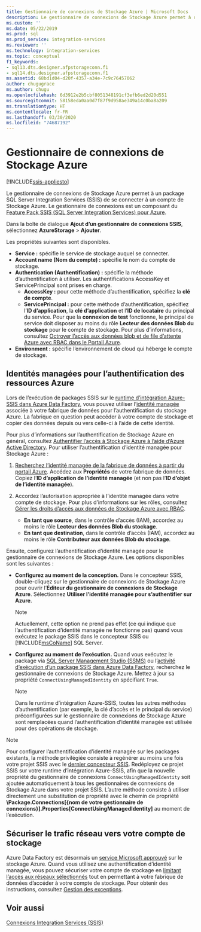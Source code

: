 ```yaml
---
title: Gestionnaire de connexions de Stockage Azure | Microsoft Docs
description: Le gestionnaire de connexions de Stockage Azure permet à un package SSIS de se connecter à un compte de Stockage Azure.
ms.custom: ''
ms.date: 05/22/2019
ms.prod: sql
ms.prod_service: integration-services
ms.reviewer: ''
ms.technology: integration-services
ms.topic: conceptual
f1_keywords:
- sql13.dts.designer.afpstorageconn.f1
- sql14.dts.designer.afpstorageconn.f1
ms.assetid: 68bd1d04-d20f-4357-a34e-7c9c76457062
author: chugugrace
ms.author: chugu
ms.openlocfilehash: 6d3912e2b5cbf8051348191cf3efb6ed2d20d551
ms.sourcegitcommit: 58158eda0aa0d7f87f9d958ae349a14c0ba8a209
ms.translationtype: HT
ms.contentlocale: fr-FR
ms.lasthandoff: 03/30/2020
ms.locfileid: "74687192"
---
```

# <a name="azure-storage-connection-manager"></a>Gestionnaire de connexions de Stockage Azure

[!INCLUDE[ssis-appliesto](../../includes/ssis-appliesto-ssvrpluslinux-asdb-asdw-xxx.md)]

Le gestionnaire de connexions de Stockage Azure permet à un package SQL Server Integration Services (SSIS) de se connecter à un compte de Stockage Azure. Le gestionnaire de connexions est un composant du [Feature Pack SSIS (SQL Server Integration Services) pour Azure](../../integration-services/azure-feature-pack-for-integration-services-ssis.md). 
  
Dans la boîte de dialogue **Ajout d’un gestionnaire de connexions SSIS**, sélectionnez **AzureStorage** > **Ajouter**.  
  
Les propriétés suivantes sont disponibles.

- **Service :** spécifie le service de stockage auquel se connecter.
- **Account name (Nom du compte) :** spécifie le nom du compte de stockage.
- **Authentication (Authentification) :** spécifie la méthode d’authentification à utiliser. Les authentifications AccessKey et ServicePrincipal sont prises en charge.
    - **AccessKey :** pour cette méthode d’authentification, spécifiez la **clé de compte**.
    - **ServicePrincipal :** pour cette méthode d’authentification, spécifiez l’**ID d’application**, la **clé d’application** et l’**ID de locataire** du principal du service.
      Pour que la **connexion de test** fonctionne, le principal de service doit disposer au moins du rôle **Lecteur des données Blob du stockage** pour le compte de stockage.
      Pour plus d’informations, consultez [Octroyer l’accès aux données blob et de file d’attente Azure avec RBAC dans le Portail Azure](https://docs.microsoft.com/azure/storage/common/storage-auth-aad-rbac-portal#assign-rbac-roles-using-the-azure-portal).
- **Environment :** spécifie l’environnement de cloud qui héberge le compte de stockage.

## <a name="managed-identities-for-azure-resources-authentication"></a>Identités managées pour l’authentification des ressources Azure
Lors de l’exécution de packages SSIS sur le [runtime d’intégration Azure-SSIS dans Azure Data Factory](https://docs.microsoft.com/azure/data-factory/concepts-integration-runtime#azure-ssis-integration-runtime), vous pouvez utiliser l’[identité managée](https://docs.microsoft.com/azure/data-factory/connector-azure-sql-database#managed-identity) associée à votre fabrique de données pour l’authentification du stockage Azure. La fabrique en question peut accéder à votre compte de stockage et copier des données depuis ou vers celle-ci à l’aide de cette identité.

Pour plus d’informations sur l’authentification de Stockage Azure en général, consultez [Authentifier l’accès à Stockage Azure à l’aide d’Azure Active Directory](https://docs.microsoft.com/azure/storage/common/storage-auth-aad). Pour utiliser l’authentification d’identité managée pour Stockage Azure :

1. [Recherchez l’identité managée de la fabrique de données à partir du portail Azure](https://docs.microsoft.com/azure/data-factory/data-factory-service-identity). Accédez aux **Propriétés** de votre fabrique de données. Copiez l’**ID d’application de l’identité managée** (et non pas l’**ID d’objet de l’identité managée**).

1. Accordez l’autorisation appropriée à l’identité managée dans votre compte de stockage. Pour plus d’informations sur les rôles, consultez [Gérer les droits d’accès aux données de Stockage Azure avec RBAC](https://docs.microsoft.com/azure/storage/common/storage-auth-aad-rbac-portal).

    - **En tant que source**, dans le contrôle d’accès (IAM), accordez au moins le rôle **Lecteur des données Blob du stockage**.
    - **En tant que destination**, dans le contrôle d’accès (IAM), accordez au moins le rôle **Contributeur aux données Blob du stockage**.

Ensuite, configurez l’authentification d’identité managée pour le gestionnaire de connexions de Stockage Azure. Les options disponibles sont les suivantes :

- **Configurez au moment de la conception.** Dans le concepteur SSIS, double-cliquez sur le gestionnaire de connexions de Stockage Azure pour ouvrir l’**Éditeur du gestionnaire de connexions de Stockage Azure**. Sélectionnez **Utiliser l’identité managée pour s’authentifier sur Azure**.
    > [!NOTE]
    >  Actuellement, cette option ne prend pas effet (ce qui indique que l’authentification d’identité managée ne fonctionne pas) quand vous exécutez le package SSIS dans le concepteur SSIS ou [!INCLUDE[msCoName](../../includes/msconame-md.md)] SQL Server.
    
- **Configurez au moment de l’exécution.** Quand vous exécutez le package via [SQL Server Management Studio (SSMS)](https://docs.microsoft.com/sql/integration-services/ssis-quickstart-run-ssms) ou l’[activité d’exécution d’un package SSIS dans Azure Data Factory](https://docs.microsoft.com/azure/data-factory/how-to-invoke-ssis-package-ssis-activity), recherchez le gestionnaire de connexions de Stockage Azure. Mettez à jour sa propriété `ConnectUsingManagedIdentity` en spécifiant `True`.
    > [!NOTE]
    >  Dans le runtime d’intégration Azure-SSIS, toutes les autres méthodes d’authentification (par exemple, la clé d’accès et le principal du service) préconfigurées sur le gestionnaire de connexions de Stockage Azure sont remplacées quand l’authentification d’identité managée est utilisée pour des opérations de stockage.

> [!NOTE]
>  Pour configurer l’authentification d’identité managée sur les packages existants, la méthode privilégiée consiste à regénérer au moins une fois votre projet SSIS avec le [dernier concepteur SSIS](https://docs.microsoft.com/sql/ssdt/download-sql-server-data-tools-ssdt). Redéployez ce projet SSIS sur votre runtime d’intégration Azure-SSIS, afin que la nouvelle propriété du gestionnaire de connexions `ConnectUsingManagedIdentity` soit ajoutée automatiquement à tous les gestionnaires de connexions de Stockage Azure dans votre projet SSIS. L’autre méthode consiste à utiliser directement une substitution de propriété avec le chemin de propriété **\Package.Connections[{nom de votre gestionnaire de connexions}].Properties[ConnectUsingManagedIdentity]** au moment de l’exécution.

## <a name="secure-network-traffic-to-your-storage-account"></a>Sécuriser le trafic réseau vers votre compte de stockage
Azure Data Factory est désormais un [service Microsoft approuvé](https://docs.microsoft.com/azure/storage/common/storage-network-security#trusted-microsoft-services) sur le stockage Azure. Quand vous utilisez une authentification d’identité managée, vous pouvez sécuriser votre compte de stockage en [limitant l’accès aux réseaux sélectionnés](https://docs.microsoft.com/azure/storage/common/storage-network-security#change-the-default-network-access-rule) tout en permettant à votre fabrique de données d’accéder à votre compte de stockage. Pour obtenir des instructions, consultez [Gestion des exceptions](https://docs.microsoft.com/azure/storage/common/storage-network-security#managing-exceptions).

## <a name="see-also"></a>Voir aussi  
 [Connexions Integration Services &#40;SSIS&#41;](../../integration-services/connection-manager/integration-services-ssis-connections.md)
